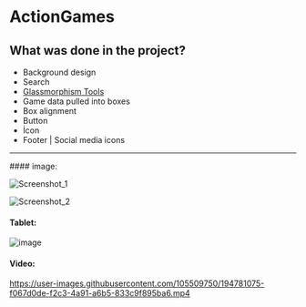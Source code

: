 # ActionGames

## What was done in the project?
* Background design
* Search
*  <a href="https://hype4.academy/tools/glassmorphism-generator">Glassmorphism Tools</a>
* Game data pulled into boxes
* Box alignment
* Button
* İcon
* Footer | Social media icons
<hr>
#### image:

![Screenshot_1](https://user-images.githubusercontent.com/105509750/194781101-632d1720-e045-4085-b181-6bbafdbb92a6.png)

![Screenshot_2](https://user-images.githubusercontent.com/105509750/194781111-4763fde5-4bdc-4b87-b5cc-9f702f8e6a56.png)

#### Tablet:

![image](https://user-images.githubusercontent.com/105509750/194781221-aa112c7b-bca9-4056-8368-7eea9e7c1d86.png)

#### Video:
https://user-images.githubusercontent.com/105509750/194781075-f067d0de-f2c3-4a91-a6b5-833c9f895ba6.mp4

